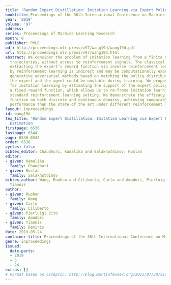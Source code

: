 ```yaml
---
title: 'Random Expert Distillation: Imitation Learning via Expert Policy Support Estimation'
booktitle: Proceedings of the 36th International Conference on Machine Learning
year: '2019'
volume: '97'
address: 
series: Proceedings of Machine Learning Research
month: 0
publisher: PMLR
pdf: http://proceedings.mlr.press/v97/wang19d/wang19d.pdf
url: http://proceedings.mlr.press/v97/wang19d.html
abstract: We consider the problem of imitation learning from a finite set of expert
  trajectories, without access to reinforcement signals. The classical approach of
  extracting the expert’s reward function via inverse reinforcement learning, followed
  by reinforcement learning is indirect and may be computationally expensive. Recent
  generative adversarial methods based on matching the policy distribution between
  the expert and the agent could be unstable during training. We propose a new framework
  for imitation learning by estimating the support of the expert policy to compute
  a fixed reward function, which allows us to re-frame imitation learning within the
  standard reinforcement learning setting. We demonstrate the efficacy of our reward
  function on both discrete and continuous domains, achieving comparable or better
  performance than the state of the art under different reinforcement learning algorithms.
layout: inproceedings
id: wang19d
tex_title: 'Random Expert Distillation: Imitation Learning via Expert Policy Support
  Estimation'
firstpage: 6536
lastpage: 6544
page: 6536-6544
order: 6536
cycles: false
bibtex_editor: Chaudhuri, Kamalika and Salakhutdinov, Ruslan
editor:
- given: Kamalika
  family: Chaudhuri
- given: Ruslan
  family: Salakhutdinov
bibtex_author: Wang, Ruohan and Ciliberto, Carlo and Amadori, Pierluigi Vito and Demiris,
  Yiannis
author:
- given: Ruohan
  family: Wang
- given: Carlo
  family: Ciliberto
- given: Pierluigi Vito
  family: Amadori
- given: Yiannis
  family: Demiris
date: 2019-05-24
container-title: Proceedings of the 36th International Conference on Machine Learning
genre: inproceedings
issued:
  date-parts:
  - 2019
  - 5
  - 24
extras: []
# Format based on citeproc: http://blog.martinfenner.org/2013/07/30/citeproc-yaml-for-bibliographies/
---
```

